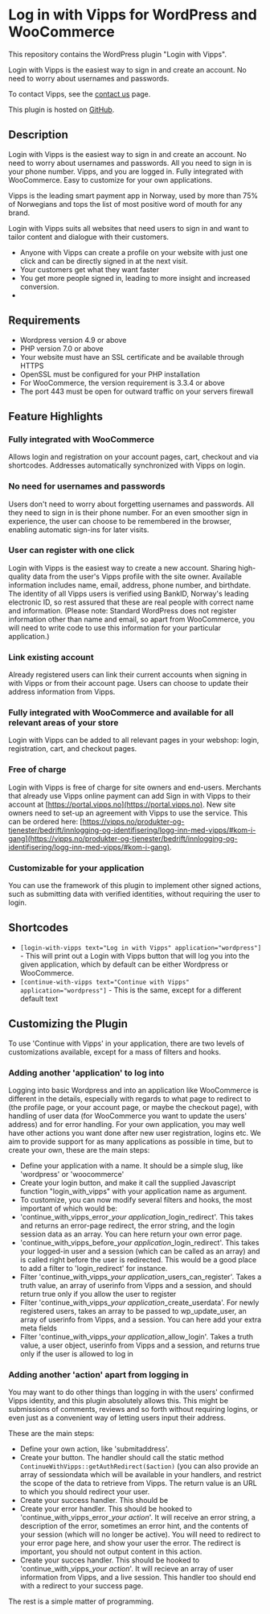 # Log in with Vipps for WordPress and WooCommerce

This repository contains the WordPress plugin "Login with Vipps".

Login with Vipps is the easiest way to sign in and create an account. No need to worry about usernames and passwords.

To contact Vipps, see the [contact us](https://developer.vippsmobilepay.com/docs/vipps-developers/contact/) page.

This plugin is hosted on [GitHub](https://github.com/vippsas/vipps-login-wordpress).

## Description
Login with Vipps is the easiest way to sign in and create an account. No need to worry about usernames and passwords. All you need to sign in is your phone number. Vipps, and you are logged in. Fully integrated with WooCommerce. Easy to customize for your own applications.

Vipps is the leading smart payment app in Norway, used by more than 75% of Norwegians and tops the list of most positive word of mouth for any brand.

Login with Vipps suits all websites that need users to sign in and want to tailor content and dialogue with their customers.

 * Anyone with Vipps can create a profile on your website with just one click and can be directly signed in at the next visit.
 * Your customers get what they want faster
 * You get more people signed in, leading to more insight and increased conversion.
 * 
## Requirements

 * Wordpress version 4.9 or above
 * PHP version 7.0 or above
 * Your website must have an SSL certificate and be available through HTTPS
 * OpenSSL must be configured for your PHP installation
 * For WooCommerce, the version requirement is 3.3.4 or above
 * The port 443 must be open for outward traffic on your servers firewall


## Feature Highlights 
### Fully integrated with WooCommerce 
Allows login and registration on your account pages, cart, checkout and via shortcodes. Addresses automatically synchronized with Vipps on login.

### No need for usernames and passwords
Users don't need to worry about forgetting usernames and passwords. All they need to sign in is their phone number. For an even smoother sign in experience, the user can choose to be remembered in the browser, enabling automatic sign-ins for later visits.

### User can register with one click 
Login with Vipps is the easiest way to create a new account. Sharing high-quality data from the user's Vipps profile with the site owner. Available information includes name, email, address, phone number, and birthdate. The identity of all Vipps users is verified using BankID, Norway's leading electronic ID, so rest assured that these are real people with correct name and information.  (Please note: Standard WordPress does not register information other than name and email, so apart from WooCommerce, you will need to write code to use this information for your particular application.)


### Link existing account 
Already registered users can link their current accounts when signing in with Vipps or from their account page. Users can choose to update their address information from Vipps.

### Fully integrated with WooCommerce and available for all relevant areas of your store
Login with Vipps can be added to all relevant pages in your webshop: login, registration, cart, and checkout pages.

### Free of charge
Login with Vipps is free of charge for site owners and end-users. Merchants that already use Vipps online payment can add Sign in with Vipps to their account at [https://portal.vipps.no](https://portal.vipps.no). New site owners need to set-up an agreement with Vipps to use the service. This can be ordered here: [https://vipps.no/produkter-og-tjenester/bedrift/innlogging-og-identifisering/logg-inn-med-vipps/#kom-i-gang](https://vipps.no/produkter-og-tjenester/bedrift/innlogging-og-identifisering/logg-inn-med-vipps/#kom-i-gang).

### Customizable for your application
You can use the framework of this plugin to implement other signed actions, such as submitting data with verified identities, without requiring the user to login.

## Shortcodes 
 * `[login-with-vipps text="Log in with Vipps" application="wordpress"]` - This will print out a Login with Vipps button that will log you into the given application, which by default can be either Wordpress or WooCommerce.
* `[continue-with-vipps text="Continue with Vipps" application="wordpress"]` - This is the same, except for a different default text

## Customizing the Plugin 
To use 'Continue with Vipps' in your application, there are two levels of customizations available, except for a mass of filters and hooks.

### Adding another 'application' to log into 
Logging into basic Wordpress and into an application like WooCommerce is different in the details, especially with regards to what page to redirect to (the profile page, or your account page, or maybe the checkout page), with handling of user data (for WooCommerce you want to update the users' address) and for error handling.  For your own application, you may well have other actions you want done after new user registration, logins etc. We aim to provide support for as many applications as possible in time, but to create your own, these are the main steps:

  * Define your application with a name. It should be a simple slug, like 'wordpress' or 'woocommerce'
  * Create your login button, and make it call the supplied Javascript function "login_with_vipps" with your application name as argument.
  * To customize, you can now modify several filters and hooks, the most important of which would be:
  * 'continue_with_vipps_error_*your application*_login_redirect'. This takes and returns an error-page redirect, the error string, and the login session data as an array. You can here return your own error page.
  * 'continue_with_vipps_before_*your application*_login_redirect'. This takes your logged-in user and a session (which can be called as an array) and is called right before the user is redirected. This would be a good place to add a filter to 'login_redirect' for instance.
  * Filter 'continue_with_vipps_*your application*_users_can_register'. Takes a truth value, an array of userinfo from Vipps and a session, and should return true only if you allow the user to register
  * Filter 'continue_with_vipps_*your application*_create_userdata'. For newly registered users, takes an array to be passed to wp_update_user, an array of userinfo from Vipps, and a session. You can here add your extra meta fields
  * Filter 'continue_with_vipps_*your application*_allow_login'. Takes a truth value, a user object, userinfo from Vipps and a session, and returns true only if the user is allowed to log in
###  Adding another 'action' apart from logging in 
You may want to do other things than logging in with the users' confirmed Vipps identity, and this plugin absolutely allows this. This might be submissions of comments, reviews and so forth without requiring logins, or even just as a convenient way of letting users input their address.

These are the main steps:
 * Define your own action, like 'submitaddress'.
 * Create your button. The handler should call the static method `ContinueWithVipps::getAuthRedirect($action)` (you can also provide an array of sessiondata which will be available in your handlers, and restrict the scope of the data to retrieve from Vipps. The return value is an URL to which you should redirect your user.
 * Create your success handler. This should be
 * Create your error handler. This should be hooked to 'continue_with_vipps_error_*your action*'. It will receive an error string, a description of the error, sometimes an error hint, and the contents of your session (which will no longer be active). You will need to redirect to your error page here, and show your user the error. The redirect is important, you should not output content in this action.
 * Create your succes handler. This should be hooked to 'continue_with_vipps_*your action*'. It will recieve an array of user information from Vipps, and a live session. This handler too should end with a redirect to your success page.

The rest is a simple matter of programming.



